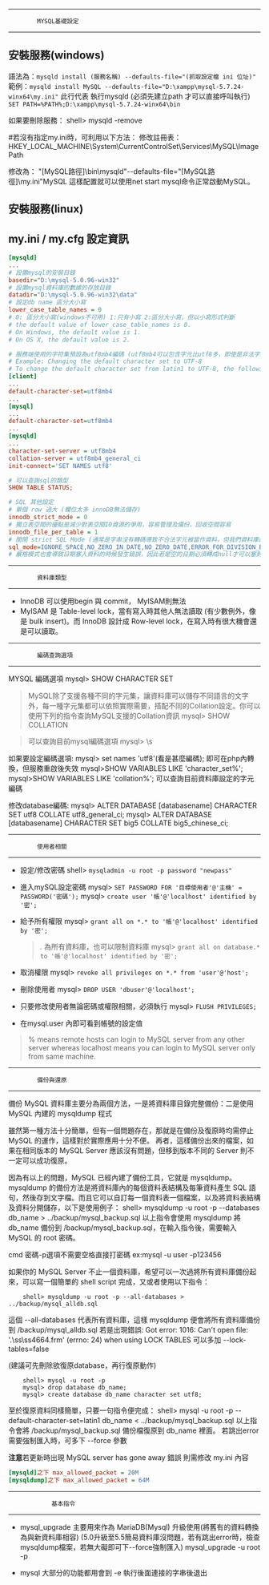 ----------------------------------------
            MYSQL基礎設定
----------------------------------------
## 安裝服務(windows) ##
語法為：`mysqld install (服務名稱) --defaults-file="(抓取設定檔 ini 位址)"`
範例：`mysqld install MySQL --defaults-file="D:\xampp\mysql-5.7.24-winx64\my.ini"`
此行代表 執行mysqld (必須先建立path 才可以直接呼叫執行)
`SET PATH=%PATH%;D:\xampp\mysql-5.7.24-winx64\bin`

如果要刪除服務：
    shell> mysqld -remove

#若沒有指定my.ini時，可利用以下方法：
修改註冊表：HKEY_LOCAL_MACHINE\System\CurrentControlSet\Services\MySQL\ImagePath

修改為：
"[MySQL路徑]\bin\mysqld"--defaults-file="[MySQL路徑]\my.ini"MySQL
這樣配置就可以使用net start mysql命令正常啟動MySQL。

## 安裝服務(linux) ##

## my.ini / my.cfg 設定資訊 ##
```ini
[mysqld]
...
# 設置mysql的安裝目錄
basedir="D:\mysql-5.0.96-win32"
# 設置mysql資料庫的數據的存放目錄
datadir="D:\mysql-5.0.96-win32\data"
# 設定db name 區分大小寫
lower_case_table_names = 0
# 0: 區分大小寫(windows不可用) 1:只有小寫 2:區分大小寫，但以小寫形式判斷
# the default value of lower_case_table_names is 0.
# On Windows, the default value is 1.
# On OS X, the default value is 2.

# 服務端使用的字符集預設為utf8mb4編碼 (utf8mb4可以包含字元比utf8多，即使是非法字元也可以照樣塞入)
# Example: Changing the default character set to UTF-8
# To change the default character set from latin1 to UTF-8, the following settings should be specified in the my.cnf(windows 為 my.ini) configuration file.
[client]
...
default-character-set=utf8mb4
...
[mysql]
...
default-character-set=utf8mb4
...
[mysqld]
...
character-set-server = utf8mb4
collation-server = utf8mb4_general_ci
init-connect='SET NAMES utf8'

# 可以查詢sql的類型
SHOW TABLE STATUS;

# SQL 其他設定
# 單個 row 過大 (欄位太多 innoDB無法儲存)
innodb_strict_mode = 0
# 獨立表空間的優點是減少對表空間IO資源的爭用，容易管理及備份，回收空間容易
innodb_file_per_table = 1
# 關閉 strict SQL Mode (通常是字串沒有轉碼導致不合法字元被當作資料，但我們資料庫必須轉)
sql_mode=IGNORE_SPACE,NO_ZERO_IN_DATE,NO_ZERO_DATE,ERROR_FOR_DIVISION_BY_ZERO,NO_AUTO_CREATE_USER,NO_ENGINE_SUBSTITUTION
# 嚴格模式也會導致日期塞入資料的時候發生錯誤，因此若是空的日期必須轉成null才可以塞到資料庫裏面
```

----------------------------------------
            資料庫類型
----------------------------------------
- InnoDB 可以使用begin 與 commit， MyISAM則無法
- MyISAM 是 Table-level lock，當有寫入時其他人無法讀取 (有少數例外，像是 bulk insert)。而 InnoDB 設計成 Row-level lock，在寫入時有很大機會還是可以讀取。

----------------------------------------
            編碼查詢選項
----------------------------------------
MYSQL 編碼選項
    mysql> SHOW CHARACTER SET
>   MySQL除了支援各種不同的字元集，讓資料庫可以儲存不同語言的文字外，每一種字元集都可以依照實際需要，搭配不同的Collation設定。你可以使用下列的指令查詢MySQL支援的Collation資訊
    mysql> SHOW COLLATION

>   可以查詢目前mysql編碼選項
    mysql> \s


如果要設定編碼選項:
    mysql> set names 'utf8'(看是甚麼編碼);
    即可在php內轉換，但服務重啟後失效
    mysql>SHOW VARIABLES LIKE 'character_set%';
    mysql>SHOW VARIABLES LIKE 'collation%';
    可以查詢目前資料庫設定的字元編碼

修改database編碼:
    mysql> ALTER DATABASE [databasename] CHARACTER SET utf8 COLLATE utf8_general_ci;
    mysql> ALTER DATABASE [databasename] CHARACTER SET big5 COLLATE big5_chinese_ci;

----------------------------------------
            使用者相關
----------------------------------------
- 設定/修改密碼
    shell> `mysqladmin -u root -p password "newpass"`
- 進入mySQL設定密碼
    mysql> `SET PASSWORD FOR '目標使用者'@'主機' = PASSWORD('密碼');`
    mysql> `create user '帳'@'localhost' identified by '密';`
- 給予所有權限
    mysql> `grant all on *.* to '帳'@'localhost' identified by '密';`
    >   *.* 為所有資料庫，也可以限制資料庫
    mysql> `grant all on database.* to '帳'@'localhost' identified by '密';`
- 取消權限
    mysql> `revoke all privileges on *.* from 'user'@'host';`
- 刪除使用者
    mysql> `DROP USER 'dbuser'@'localhost';`

- 只要修改使用者無論密碼或權限相關，必須執行
    mysql> `FLUSH PRIVILEGES;`

- 在mysql.user 內即可看到帳號的設定值
>   % means remote hosts can login to MySQL server from any other server whereas localhost means you can login to MySQL server only from same machine.

----------------------------------------
            備份與還原
----------------------------------------
備份 MySQL 資料庫主要分為兩個方法，一是將資料庫目錄完整備份：二是使用 MySQL 內建的 mysqldump 程式

雖然第一種方法十分簡單，但有一個問題存在，那就是在備份及復原時均需停止 MySQL 的運作，這樣對於實際應用十分不便。
再者，這樣備份出來的檔案，如果在相同版本的 MySQL Server 應該沒有問題，但移到版本不同的 Server 則不一定可以成功復原。

因為有以上的問題，MySQL 已經內建了備份工具，它就是 mysqldump。
mysqldump 的備份方法是將資料庫內的每個資料表結構及每筆資料產生 SQL 語句，然後存到文字檔。而且它可以自訂每一個資料表一個檔案，以及將資料表結構及資料分開儲存，以下是使用例子：
    shell> mysqldump -u root -p --databases db_name > ../backup/mysql_backup.sql
以上指令會使用 mysqldump 將 db_name 備份到 /backup/mysql_backup.sql，在輸入指令後，需要輸入 MySQL 的 root 密碼。

cmd 密碼-p選項不需要空格直接打密碼 ex:mysql -u user -p123456

如果你的 MySQL Server 不止一個資料庫，希望可以一次過將所有資料庫備份起來，可以寫一個簡單的 shell script 完成，又或者使用以下指令：
``` shell
    shell> mysqldump -u root -p --all-databases > ../backup/mysql_alldb.sql
```
這個 --all-databases 代表所有資料庫，這樣 mysqldump 便會將所有資料庫備份到 /backup/mysql_alldb.sql
若是出現錯誤: Got error: 1016: Can't open file: '.\ss\ss4664.frm' (errno: 24) when using LOCK TABLES
可以多加 --lock-tables=false

(建議可先刪除欲復原database，再行復原動作)
```shell
    shell> mysql -u root -p
    mysql> drop database db_name;
    mysql> create database db_name character set utf8;
```

至於復原資料同樣簡單，只要一句指令便完成：
    shell> mysql -u root -p --default-character-set=latin1 db_name < ../backup/mysql_backup.sql
以上指令會將 /backup/mysql_backup.sql 備份檔復原到 db_name 裡面。
若跳出error需要強制匯入時，可多下 --force 參數

**注意**若更新時出現 MySQL server has gone away 錯誤
則需修改 my.ini 內容
```ini
[mysqld]之下 max_allowed_packet = 20M
[mysqldump]之下 max_allowed_packet = 64M
```
----------------------------------------
                基本指令
----------------------------------------
- mysql_upgrade
    主要用來作為 MariaDB(Mysql) 升級使用(將舊有的資料轉換為與新資料庫相容)
    (5.0升級至5.5簡易資料庫沒問題，若有跳出error時，檢查mysqldump檔案，若無大礙即可下--force強制匯入)
    mysql_upgrade -u root -p

- mysql
    大部分的功能都用會到
    -e 執行後面連接的字串後退出
